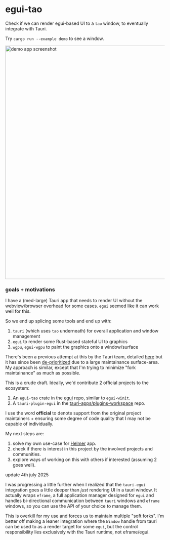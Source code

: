 # egui-tao

Check if we can render egui-based UI to a `tao` window, to eventually integrate with Tauri.

Try `cargo run --example demo` to see a window.

<img width="738" alt="demo app screenshot" src="https://github.com/user-attachments/assets/594a70ba-3f7e-474d-9e03-5855a8e64928" />

### goals + motivations

I have a (med-large) Tauri app that needs to render UI without the webview/browser overhead for some cases. `egui` seemed like it can work well for this.

So we end up splicing some tools and end up with:
1. `tauri` (which uses `tao` underneath) for overall application and window management
2. `egui` to render some Rust-based stateful UI to graphics
3. `wgpu`, `egui-wgpu` to paint the graphics onto a window/surface

There's been a previous attempt at this by the Tauri team, detailed [here](https://v2.tauri.app/blog/tauri-egui-0-1/) but it has since been [de-prioritized](https://github.com/tauri-apps/tauri/discussions/10089) due to a large maintainance surface-area. My approach is similar, except that I'm trying to minimize "fork maintainance" as much as possible.

This is a crude draft. Ideally, we'd contribute 2 official projects to the ecosystem:

1. An `egui-tao` crate in the [egui](https://github.com/emilk/egui) repo, similar to `egui-winit`.
2. A `tauri-plugin-egui` in the [tauri-apps/plugins-workspace](https://github.com/tauri-apps/plugins-workspace) repo.

I use the word **official** to denote support from the original project maintainers + ensuring some degree of code quality that I may not be capable of individually.

My next steps are:
1. solve my own use-case for [Helmer](https://www.helmer.app) app.
2. check if there is interest in this project by the involved projects and communities.
3. explore ways of working on this with others if interested (assuming 2 goes well).


update 4th july 2025

I was progressing a little further when I realized that the `tauri-egui` integration goes a little deeper than _just_ rendering UI in a tauri window. It actually wraps `eframe`, a full application manager designed for `egui` and handles bi-directional communication between `tauri` windows and `eframe` windows, so you can use the API of your choice to manage them.

This is overkill for my use and forces us to maintain multiple "soft forks". I'm better off making a leaner integration where the `Window` handle from tauri can be used to as a render target for some `egui`, but the control responsibility lies exclusively with the Tauri runtime, not eframe/egui.
